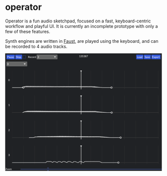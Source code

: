 # operator

Operator is a fun audio sketchpad, focused on a fast, keyboard-centric workflow and playful UI. It is currently an incomplete prototype with only a few of these features.

Synth engines are written in [Faust](https://faust.grame.fr/), are played using the keyboard, and can be recorded to 4 audio tracks.

![Screenshot showing prototype UI with audio clips](screenshot.png)
